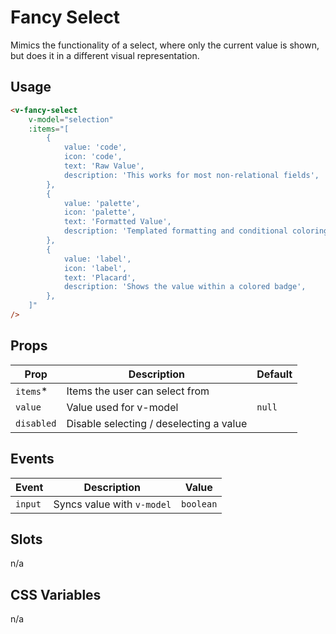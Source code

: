 # Fancy Select

Mimics the functionality of a select, where only the current value is shown, but does it in a different visual
representation.

## Usage

```html
<v-fancy-select
	v-model="selection"
	:items="[
		{
			value: 'code',
			icon: 'code',
			text: 'Raw Value',
			description: 'This works for most non-relational fields',
		},
		{
			value: 'palette',
			icon: 'palette',
			text: 'Formatted Value',
			description: 'Templated formatting and conditional coloring to text values',
		},
		{
			value: 'label',
			icon: 'label',
			text: 'Placard',
			description: 'Shows the value within a colored badge',
		},
	]"
/>
```

## Props

| Prop       | Description                             | Default |
| ---------- | --------------------------------------- | ------- |
| `items`\*  | Items the user can select from          |         |
| `value`    | Value used for v-model                  | `null`  |
| `disabled` | Disable selecting / deselecting a value |         |

## Events

| Event   | Description                | Value     |
| ------- | -------------------------- | --------- |
| `input` | Syncs value with `v-model` | `boolean` |

## Slots

n/a

## CSS Variables

n/a
